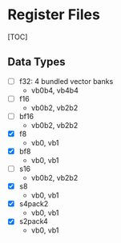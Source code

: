 # Register Files

[TOC]

## Data Types

- [ ] f32: 4 bundled vector banks
  - vb0b4, vb4b4
- [ ] f16
  - vb0b2, vb2b2
- [ ] bf16
  - vb0b2, vb2b2
- [x] f8
  - vb0, vb1
- [x] bf8
  - vb0, vb1
- [ ] s16
  - vb0b2, vb2b2
- [x] s8
  - vb0, vb1
- [x] s4pack2
  - vb0, vb1
- [x] s2pack4
  - vb0, vb1